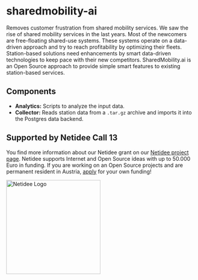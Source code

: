 # sharedmobility-ai
Removes customer frustration from shared mobility services. We saw the rise of shared mobility services in the last years. Most of the newcomers are free-floating shared-use systems. These systems operate on a data-driven approach and try to reach profitability by optimizing their fleets. Station-based solutions need enhancements by smart data-driven technologies to keep pace with their new competitors. SharedMobility.ai is an Open Source approach to provide simple smart features to existing station-based services.

## Components

- **Analytics:** Scripts to analyze the input data.
- **Collector:** Reads station data from a `.tar.gz` archive and imports it into the Postgres data backend.


## Supported by Netidee Call 13

You find more information about our Netidee grant on our [Netidee project page](https://netidee.at/sharedmobilityai). Netidee supports Internet and Open Source ideas with up to 50.000 Euro in funding. If you are working on an Open Source projects and are permanent resident in Austria, [apply](https://netidee.at/einreichen) for your own funding!

<img src="https://sharedmobility.ai/wp-content/uploads/2018/11/netidee-Logo-HiRes300dpi-Projekte-Standard-768x233.jpg" alt="Netidee Logo" width="250">
